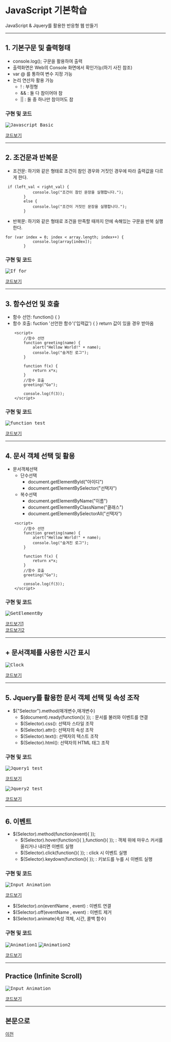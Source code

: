 # JavaScript 기본학습

JavaScript & Jquery를 활용한 반응형 웹 만들기

-----------------------
## 1. 기본구문 및 출력형태

* console.log(); 구문을 활용하여 출력
* 출력화면은 Web의 Console 화면에서 확인가능(하기 사진 참조)
* var @ 를 통하여 변수 지정 가능
* 논리 연산자 활용 가능
  - ! : 부정형
  - && : 둘 다 참이어야 참
  - || : 둘 중 하나만 참이어도 참


### 구현 및 코드
<kbd>![Javascript_Basic](/03_JavaScript/JS_실행화면/first_result.PNG "Javascript_Basic")</kbd>

[코드보기](https://github.com/kg4543/StudyHtml/blob/main/03_JavaScript/js_test1.html)

-----------------------
## 2. 조건문과 반복문

* 조건문: 하기와 같은 형태로 조건이 참인 경우와 거짓인 경우에 따라 출력값을 다르게 한다.
```
 if (left_val < right_val) {
            console.log("조건이 참인 문장을 실행합니다.");
        }
        else {
            console.log("조건이 거짓인 문장을 실행합니다.");
        }
```
* 반복문: 하기와 같은 형태로 조건을 만족할 때까지 안에 속해있는 구문을 반복 실행한다. 
```
for (var index = 0; index < array.length; index++) {
            console.log(array[index]);
        }
```

### 구현 및 코드
<kbd>![If_for](/03_JavaScript/JS_실행화면/if_for_test.PNG "If_for")</kbd>

[코드보기](https://github.com/kg4543/StudyHtml/blob/main/03_JavaScript/js_test2.html)

-----------------------
## 3. 함수선언 및 호출

* 함수 선언: function() { }
* 함수 호출: fuction '선언한 함수'('입력값') { } 
                   return 값이 있을 경우 받아옴
```
    <script>
        //함수 선언
        function greeting(name) {
            alert("Hellow World!" + name);
            console.log("숨겨진 로그");
        }

        function f(x) {
            return x*x;
        }
        //함수 호출
        greeting("Go");

        console.log(f(3));
    </script>
```

### 구현 및 코드
<kbd>![function_test](/03_JavaScript/JS_실행화면/function_test.PNG "function_test")</kbd>

[코드보기](https://github.com/kg4543/StudyHtml/blob/main/03_JavaScript/js_test3.html)

-----------------------
## 4. 문서 객체 선택 및 활용

* 문서객체선택
  - 단수선택
     - document.getElementById("아이디")
     - document.getElementBySelector("선택자")
  - 복수선택
     - document.getElementByName("이름")
     - document.getElementByClassName("클래스")
     - document.getElementBySelectorAll("선택자")

```
    <script>
        //함수 선언
        function greeting(name) {
            alert("Hellow World!" + name);
            console.log("숨겨진 로그");
        }

        function f(x) {
            return x*x;
        }
        //함수 호출
        greeting("Go");

        console.log(f(3));
    </script>
```

### 구현 및 코드
<kbd>![GetElementBy](/03_JavaScript/JS_실행화면/GetElementBy.PNG "GetElementBy")</kbd>

[코드보기1](https://github.com/kg4543/StudyHtml/blob/main/03_JavaScript/js_test4.html)<br>
[코드보기2](https://github.com/kg4543/StudyHtml/blob/main/03_JavaScript/js_test5.html)

----------------------
## + 문서객체를 사용한 시간 표시

<kbd>![Clock](/03_JavaScript/JS_실행화면/clock_test.PNG "Clock")</kbd>

[코드보기](https://github.com/kg4543/StudyHtml/blob/main/03_JavaScript/js_test6.html)

-----------------------
## 5. Jquery를 활용한 문서 객체 선택 및 속성 조작

* $("Selector").method(매개변수,매개변수)
  - $(document).ready(function(){ }); : 문서를 불러와 이벤트를 연결
  - $(Selector).css(): 선택자 스타일 조작
  - $(Selector).attr(): 선택자의 속성 조작
  - $(Selector).text(): 선택자의 텍스트 조작
  - $(Selector).html(): 선택자의 HTML 태그 조작
  
### 구현 및 코드
<kbd>![Jquery1_test](/03_JavaScript/JS_실행화면/Jquery1_test.PNG "Jquery1_test")</kbd>

[코드보기](https://github.com/kg4543/StudyHtml/blob/main/03_JavaScript/jquery_test1.html)

<kbd>![Jquery2_test](/03_JavaScript/JS_실행화면/Jquery2_test.PNG "Jquery2_test")</kbd>

[코드보기](https://github.com/kg4543/StudyHtml/blob/main/03_JavaScript/jquery_test2.html)

------------------------
## 6. 이벤트
 
* $(Selector).method(function(event){  });
  - $(Selector).hover(function(){  },function(){  }); : 객체 위에 마우스 커서를 올리거나 내리면 이벤트 실행
  - $(Selector).click(function(){  }); : click 시 이벤트 실행
  - $(Selector).keydown(function(){ }); : 키보드를 누를 시 이벤트 실행

### 구현 및 코드
<kbd>![Input_Animation](/03_JavaScript/JS_실행화면/input_animation.PNG "Input_Animation")</kbd>

[코드보기](https://github.com/kg4543/StudyHtml/blob/main/03_JavaScript/jquery_test4.html)


* $(Selector).on(eventName , event) : 이벤트 연결
* $(Selector).off(eventName , event) : 이벤트 제거
* $(Selector).animate(속성 객체, 시간, 콜백 함수)

### 구현 및 코드
<kbd>![Animation1](/03_JavaScript/JS_실행화면/animation1.PNG "Animation1")</kbd>
<kbd>![Animation2](/03_JavaScript/JS_실행화면/animation2.PNG "Animation2")</kbd>

[코드보기](https://github.com/kg4543/StudyHtml/blob/main/03_JavaScript/jquery_test3.html)

--------------------------------
## Practice (Infinite Scroll)

<kbd>![Input_Animation](/03_JavaScript/JS_실행화면/Infinite_Scroll.PNG "Input_Animation")</kbd>

[코드보기](https://github.com/kg4543/StudyHtml/blob/main/03_JavaScript/jquery_test6.html)

--------------------------------
## 본문으로

[이전](https://github.com/kg4543/StudyHtml)
